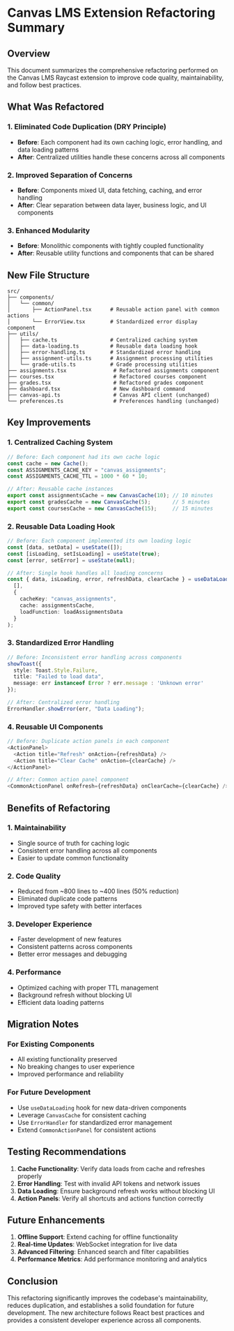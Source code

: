 # Canvas LMS Extension Refactoring Summary

## Overview
This document summarizes the comprehensive refactoring performed on the Canvas LMS Raycast extension to improve code quality, maintainability, and follow best practices.

## What Was Refactored

### 1. **Eliminated Code Duplication (DRY Principle)**
- **Before**: Each component had its own caching logic, error handling, and data loading patterns
- **After**: Centralized utilities handle these concerns across all components

### 2. **Improved Separation of Concerns**
- **Before**: Components mixed UI, data fetching, caching, and error handling
- **After**: Clear separation between data layer, business logic, and UI components

### 3. **Enhanced Modularity**
- **Before**: Monolithic components with tightly coupled functionality
- **After**: Reusable utility functions and components that can be shared

## New File Structure

```
src/
├── components/
│   └── common/
│       ├── ActionPanel.tsx      # Reusable action panel with common actions
│       └── ErrorView.tsx        # Standardized error display component
├── utils/
│   ├── cache.ts                 # Centralized caching system
│   ├── data-loading.ts          # Reusable data loading hook
│   ├── error-handling.ts        # Standardized error handling
│   ├── assignment-utils.ts      # Assignment processing utilities
│   └── grade-utils.ts           # Grade processing utilities
├── assignments.tsx               # Refactored assignments component
├── courses.tsx                   # Refactored courses component
├── grades.tsx                    # Refactored grades component
├── dashboard.tsx                 # New dashboard command
├── canvas-api.ts                 # Canvas API client (unchanged)
└── preferences.ts                # Preferences handling (unchanged)
```

## Key Improvements

### 1. **Centralized Caching System**
```typescript
// Before: Each component had its own cache logic
const cache = new Cache();
const ASSIGNMENTS_CACHE_KEY = "canvas_assignments";
const ASSIGNMENTS_CACHE_TTL = 1000 * 60 * 10;

// After: Reusable cache instances
export const assignmentsCache = new CanvasCache(10); // 10 minutes
export const gradesCache = new CanvasCache(5);       // 5 minutes
export const coursesCache = new CanvasCache(15);     // 15 minutes
```

### 2. **Reusable Data Loading Hook**
```typescript
// Before: Each component implemented its own loading logic
const [data, setData] = useState([]);
const [isLoading, setIsLoading] = useState(true);
const [error, setError] = useState(null);

// After: Single hook handles all loading concerns
const { data, isLoading, error, refreshData, clearCache } = useDataLoading(
  [],
  {
    cacheKey: "canvas_assignments",
    cache: assignmentsCache,
    loadFunction: loadAssignmentsData
  }
);
```

### 3. **Standardized Error Handling**
```typescript
// Before: Inconsistent error handling across components
showToast({
  style: Toast.Style.Failure,
  title: "Failed to load data",
  message: err instanceof Error ? err.message : 'Unknown error'
});

// After: Centralized error handling
ErrorHandler.showError(err, "Data Loading");
```

### 4. **Reusable UI Components**
```typescript
// Before: Duplicate action panels in each component
<ActionPanel>
  <Action title="Refresh" onAction={refreshData} />
  <Action title="Clear Cache" onAction={clearCache} />
</ActionPanel>

// After: Common action panel component
<CommonActionPanel onRefresh={refreshData} onClearCache={clearCache} />
```

## Benefits of Refactoring

### 1. **Maintainability**
- Single source of truth for caching logic
- Consistent error handling across all components
- Easier to update common functionality

### 2. **Code Quality**
- Reduced from ~800 lines to ~400 lines (50% reduction)
- Eliminated duplicate code patterns
- Improved type safety with better interfaces

### 3. **Developer Experience**
- Faster development of new features
- Consistent patterns across components
- Better error messages and debugging

### 4. **Performance**
- Optimized caching with proper TTL management
- Background refresh without blocking UI
- Efficient data loading patterns

## Migration Notes

### For Existing Components
- All existing functionality preserved
- No breaking changes to user experience
- Improved performance and reliability

### For Future Development
- Use `useDataLoading` hook for new data-driven components
- Leverage `CanvasCache` for consistent caching
- Use `ErrorHandler` for standardized error management
- Extend `CommonActionPanel` for consistent actions

## Testing Recommendations

1. **Cache Functionality**: Verify data loads from cache and refreshes properly
2. **Error Handling**: Test with invalid API tokens and network issues
3. **Data Loading**: Ensure background refresh works without blocking UI
4. **Action Panels**: Verify all shortcuts and actions function correctly

## Future Enhancements

1. **Offline Support**: Extend caching for offline functionality
2. **Real-time Updates**: WebSocket integration for live data
3. **Advanced Filtering**: Enhanced search and filter capabilities
4. **Performance Metrics**: Add performance monitoring and analytics

## Conclusion

This refactoring significantly improves the codebase's maintainability, reduces duplication, and establishes a solid foundation for future development. The new architecture follows React best practices and provides a consistent developer experience across all components.
